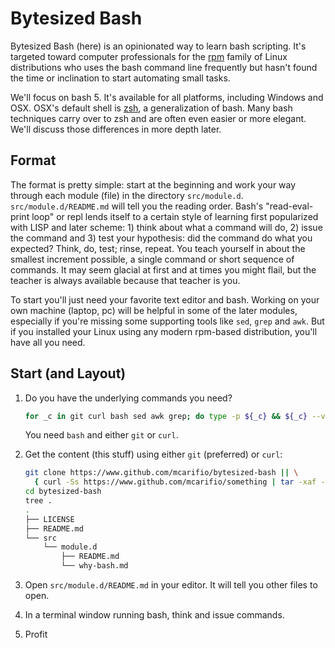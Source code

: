 # Bytesized Bash

Bytesized Bash (here) is an opinionated way to learn bash scripting. It's targeted toward computer professionals 
for the [rpm]() family of Linux distributions who uses the bash command line frequently but hasn't found the time
or inclination to start automating small tasks.

We'll focus on bash 5. It's available for all platforms, including Windows and OSX. OSX's default shell is [zsh](),
a generalization of bash. Many bash techniques carry over to zsh and are often even easier or more elegant. We'll
discuss those differences in more depth later.

## Format

The format is pretty simple: start at the beginning and work your way through each module (file) in the directory `src/module.d`. `src/module.d/README.md` will tell you the reading order. Bash's "read-eval-print loop" or repl lends itself to a certain style of learning first popularized with LISP and later scheme: 1) think about what a command will do, 2) issue the command and 3) test your hypothesis: did the command do what you expected? Think, do, test; rinse, repeat. You teach yourself in about the smallest increment possible, a single command or short sequence of commands. It may seem glacial at first and at times you might flail, but the teacher is always available because that teacher is you.

To start you'll just need your favorite text editor and bash. Working on your own machine (laptop, pc) 
will be helpful in some of the later modules, especially if you're missing some supporting tools like 
`sed`, `grep` and `awk`. But if you installed your Linux using any modern rpm-based distribution, you'll have all
you need.

## Start (and Layout)

1. Do you have the underlying commands you need?
   ```bash
   for _c in git curl bash sed awk grep; do type -p ${_c} && ${_c} --version || >&2 echo "${_c} not found"; done
   ```
   You need `bash` and either `git` or `curl`. 

2. Get the content (this stuff) using either `git` (preferred) or `curl`:
   ```bash
   git clone https://www.github.com/mcarifio/bytesized-bash || \
     { curl -Ss https://www.github.com/mcarifio/something | tar -xaf - }
   cd bytesized-bash
   tree .
   .
   ├── LICENSE
   ├── README.md
   └── src
       └── module.d
           ├── README.md
           └── why-bash.md
   ```

3. Open `src/module.d/README.md` in your editor. It will tell you other files to open.

4. In a terminal window running bash, think and issue commands.

5. Profit

   
   







